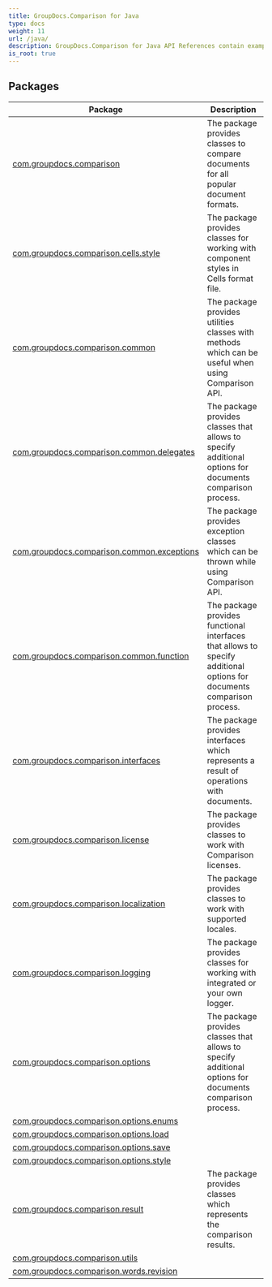 ```yaml
---
title: GroupDocs.Comparison for Java
type: docs
weight: 11
url: /java/
description: GroupDocs.Comparison for Java API References contain examples, code snippets, and API documentation. It provides packages, classes, interfaces, and other API details.
is_root: true
---
```


## Packages
| Package | Description |
| --- | --- |
| [com.groupdocs.comparison](./com.groupdocs.comparison) | The package provides classes to compare documents for all popular document formats. |
| [com.groupdocs.comparison.cells.style](./com.groupdocs.comparison.cells.style) | The package provides classes for working with component styles in Cells format file. |
| [com.groupdocs.comparison.common](./com.groupdocs.comparison.common) | The package provides utilities classes with methods which can be useful when using Comparison API. |
| [com.groupdocs.comparison.common.delegates](./com.groupdocs.comparison.common.delegates) | The package provides classes that allows to specify additional options for documents comparison process. |
| [com.groupdocs.comparison.common.exceptions](./com.groupdocs.comparison.common.exceptions) | The package provides exception classes which can be thrown while using Comparison API. |
| [com.groupdocs.comparison.common.function](./com.groupdocs.comparison.common.function) | The package provides functional interfaces that allows to specify additional options for documents comparison process. |
| [com.groupdocs.comparison.interfaces](./com.groupdocs.comparison.interfaces) | The package provides interfaces which represents a result of operations with documents. |
| [com.groupdocs.comparison.license](./com.groupdocs.comparison.license) | The package provides classes to work with Comparison licenses. |
| [com.groupdocs.comparison.localization](./com.groupdocs.comparison.localization) | The package provides classes to work with supported locales. |
| [com.groupdocs.comparison.logging](./com.groupdocs.comparison.logging) | The package provides classes for working with integrated or your own logger. |
| [com.groupdocs.comparison.options](./com.groupdocs.comparison.options) | The package provides classes that allows to specify additional options for documents comparison process. |
| [com.groupdocs.comparison.options.enums](./com.groupdocs.comparison.options.enums) |  |
| [com.groupdocs.comparison.options.load](./com.groupdocs.comparison.options.load) |  |
| [com.groupdocs.comparison.options.save](./com.groupdocs.comparison.options.save) |  |
| [com.groupdocs.comparison.options.style](./com.groupdocs.comparison.options.style) |  |
| [com.groupdocs.comparison.result](./com.groupdocs.comparison.result) | The package provides classes which represents the comparison results. |
| [com.groupdocs.comparison.utils](./com.groupdocs.comparison.utils) |  |
| [com.groupdocs.comparison.words.revision](./com.groupdocs.comparison.words.revision) |  |
